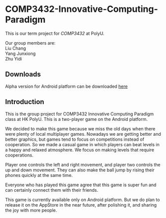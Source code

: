 # COMP3432-Innovative-Computing-Paradigm
This is our term project for *COMP3432* at PolyU.  
  
Our group members are:  
Liu Chang  
Yang Junxiong  
Zhu Yidi  

## Downloads
Alpha version for Android platform can be downloaded [here](https://github.com/COMP4122/COMP3432-Innovative-Computing-Paradigm/releases/download/alpha6/Dual.Balance.alpha.apk)

## Introduction

This is the group project for COMP3432 Innovative Computing Paradigm class at HK PolyU. This is a two-player game on the Android platform.  

We decided to make this game because we miss the old days when there were plenty of local multiplayer games. Nowadays we are getting better and better graphics, but games tend to focus on competitions instead of cooperation. So we made a casual game in which players can beat levels in a happy and relaxed atmosphere. We focus on making levels that require cooperations.  

Player one controls the left and right movement, and player two controls the up and down movement. They can also make the ball jump by rising their phones quickly at the same time.  

Everyone who has played this game agree that this game is super fun and can certainly connect them with their friends.  

This game is currently available only on Android platform. But we do plan to release it on the AppStore in the near future, after polishing it, and sharing the joy with more people.
